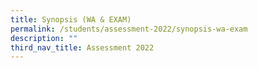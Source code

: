 ```yaml
---
title: Synopsis (WA & EXAM)
permalink: /students/assessment-2022/synopsis-wa-exam
description: ""
third_nav_title: Assessment 2022
---
```

